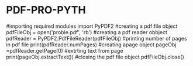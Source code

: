 # PDF-PRO-PYTH

#importing required modules
import PyPDF2
#creating a pdf file object
pdfFileObj = open('proble.pdf', 'rb')
#creating a pdf reader obbject
pdfReader = PyPDF2.PdfFileReader(pdfFileObj)
#printing number of pages in pdf file
print(pdfReader.numPages)
#creating apage object
pageObj =pdfReader.getPage(0)
#extrting text from page
print(pageObj.extractText())
#closing the pdf file object
pdfFileObj.close()
